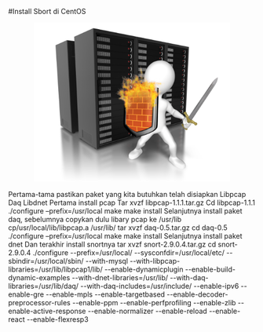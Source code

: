 

#Install Sbort di CentOS

<p align="center">
  <img src="/img/06.png" width="400px">
</p>


Pertama-tama pastikan paket yang kita butuhkan telah disiapkan
Libpcap
Daq
Libdnet
Pertama install pcap
Tar xvzf libpcap-1.1.1.tar.gz
Cd libpcap-1.1.1
./configure –prefix=/usr/local
make
make install
Selanjutnya install paket daq, sebelumnya copykan dulu libary pcap ke /usr/lib
cp/usr/local/lib/libpcap.a /usr/lib/
tar xvzf daq-0.5.tar.gz
cd daq-0.5
./configure –prefix=/usr/local
make
make install
Selanjutnya install paket dnet
Dan terakhir install snortnya
tar xvzf snort-2.9.0.4.tar.gz
cd snort-2.9.0.4
./configure --prefix=/usr/local/ --sysconfdir=/usr/local/etc/ --sbindir=/usr/local/sbin/ --with-mysql --with-libpcap-libraries=/usr/lib/libpcap1/lib/ --enable-dynamicplugin --enable-build-dynamic-examples --with-dnet-libraries=/usr/lib/ --with-daq-libraries=/usr/lib/daq/ --with-daq-includes=/usr/include/ --enable-ipv6 --enable-gre --enable-mpls --enable-targetbased --enable-decoder-preprocessor-rules --enable-ppm --enable-perfprofiling --enable-zlib --enable-active-response --enable-normalizer --enable-reload --enable-react --enable-flexresp3
